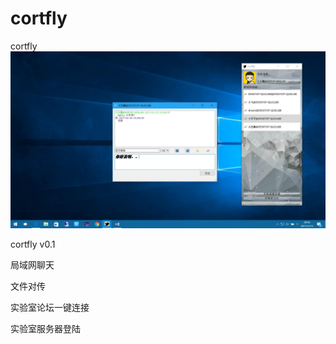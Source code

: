 # cortfly
cortfly
![image](https://github.com/unsky/cortfly/raw/master/read.jpg)

cortfly v0.1

局域网聊天

文件对传

实验室论坛一键连接

实验室服务器登陆
